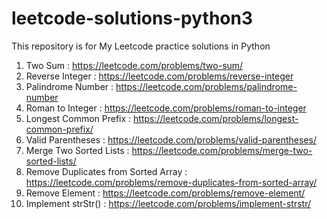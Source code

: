 # leetcode-solutions-python3
This repository is for My Leetcode practice solutions in Python

1. Two Sum : https://leetcode.com/problems/two-sum/
2. Reverse Integer : https://leetcode.com/problems/reverse-integer
3. Palindrome Number : https://leetcode.com/problems/palindrome-number
4. Roman to Integer : https://leetcode.com/problems/roman-to-integer
5. Longest Common Prefix : https://leetcode.com/problems/longest-common-prefix/
6. Valid Parentheses : https://leetcode.com/problems/valid-parentheses/
7. Merge Two Sorted Lists : https://leetcode.com/problems/merge-two-sorted-lists/
8. Remove Duplicates from Sorted Array : https://leetcode.com/problems/remove-duplicates-from-sorted-array/
9. Remove Element : https://leetcode.com/problems/remove-element/
10. Implement strStr() : https://leetcode.com/problems/implement-strstr/

